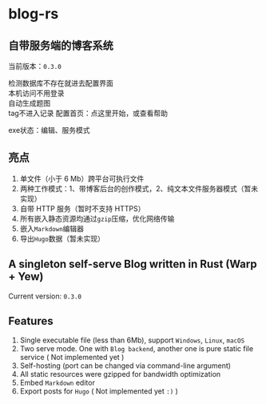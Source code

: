 # blog-rs

## 自带服务端的博客系统

当前版本：`0.3.0`

检测数据库不存在就进去配置界面  
本机访问不用登录  
自动生成题图  
tag不进入记录
配置首页：点这里开始，或查看帮助

exe状态：编辑、服务模式

## 亮点
1. 单文件（小于 6 Mb）跨平台可执行文件
2. 两种工作模式：1、带博客后台的创作模式，2、纯文本文件服务器模式（暂未实现）
3. 自带 HTTP 服务（暂时不支持 HTTPS）
4. 所有嵌入静态资源均通过`gzip`压缩，优化网络传输
5. 嵌入`Markdown`编辑器
6. 导出`Hugo`数据（暂未实现）

## A singleton self-serve Blog written in Rust (Warp + Yew)

Current version: `0.3.0`

## Features
1. Single executable file (less than 6Mb), support `Windows`, `Linux`, `macOS`
2. Two serve mode. One with `Blog backend`, another one is pure static file service ( Not implemented yet )
3. Self-hosting (port can be changed via command-line argument)
4. All static resources were gzipped for bandwidth optimization
5. Embed `Markdown` editor
6. Export posts for `Hugo` ( Not implemented yet `:)` )
